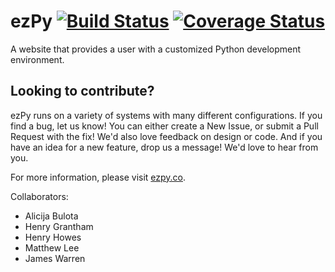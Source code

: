 # ezPy [![Build Status](https://travis-ci.org/ezPy-co/ezpy.svg?branch=master)](https://travis-ci.org/ezPy-co/ezpy) [![Coverage Status](https://coveralls.io/repos/ezPy-co/ezpy/badge.svg?branch=master)](https://coveralls.io/r/ezPy-co/ezpy?branch=master)
A website that provides a user with a customized Python development environment.

## Looking to contribute?
ezPy runs on a variety of systems with many different configurations. If you find a bug, let us know! You can either create a New Issue, or submit a Pull Request with the fix! We'd also love feedback on design or code. And if you have an idea for a new feature, drop us a message! We'd love to hear from you.

For more information, please visit [ezpy.co](http://www.ezpy.co/).

Collaborators: 
* Alicija Bulota
* Henry Grantham
* Henry Howes
* Matthew Lee
* James Warren
